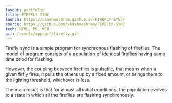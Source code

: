 ```yaml
---
layout: portfolio
title: FIREFLY SYNC
launch: https://akashmeshram.github.io/FIREFLY-SYNC/
source: https://github.com/akashmeshram/FIREFLY-SYNC
tech: HTML, P5, WEB
gif: /assets/app-gif/firefly.gif
---
```

Firefly sync is a simple program for synchronous flashing of fireflies.
The model of program consists of a population of identical
fireflies having same time priod for flashing. 

However, the coupling between fireflies is pulsatile,
that means when a given firfly fires, 
it pulls the others up by a fixed amount, or brings them to the 
lighting threshold, whichever is less.

The main result is that for almost all initial conditions,
the population evolves to a state in which all the fireflies 
are flashing synchronously.
